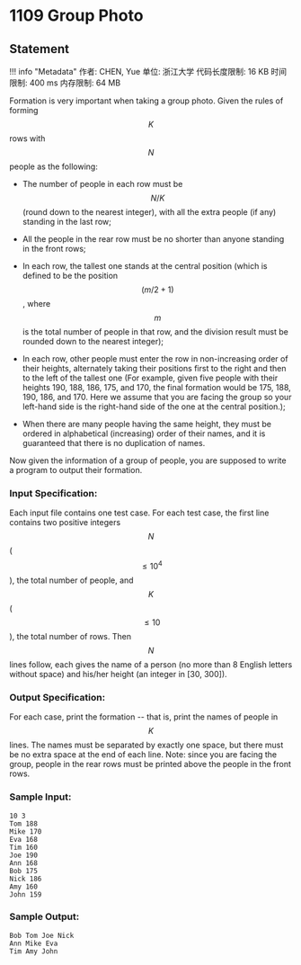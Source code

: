 
# 1109 Group Photo

## Statement

!!! info "Metadata"
    作者: CHEN, Yue
    单位: 浙江大学
    代码长度限制: 16 KB
    时间限制: 400 ms
    内存限制: 64 MB

Formation is very important when taking a group photo. Given the rules of forming $$K$$ rows with $$N$$ people as the following:

- The number of people in each row must be $$N/K$$ (round down to the nearest integer), with all the extra people (if any) standing in the last row;

- All the people in the rear row must be no shorter than anyone standing in the front rows;

- In each row, the tallest one stands at the central position (which is defined to be the position $$(m/2+1)$$, where $$m$$ is the total number of people in that row, and the division result must be rounded down to the nearest integer);

- In each row, other people must enter the row in non-increasing order of their heights, alternately taking their positions first to the right and then to the left of the tallest one (For example, given five people with their heights 190, 188, 186, 175, and 170, the final formation would be 175, 188, 190, 186, and 170. Here we assume that you are facing the group so your left-hand side is the right-hand side of the one at the central position.);

- When there are many people having the same height, they must be ordered in alphabetical (increasing) order of their names, and it is guaranteed that there is no duplication of names.

Now given the information of a group of people, you are supposed to write a program to output their formation.

### Input Specification:

Each input file contains one test case. For each test case, the first line contains two positive integers $$N$$ ($$\le 10^4$$), the total number of people, and $$K$$ ($$\le 10$$), the total number of rows. Then $$N$$ lines follow, each gives the name of a person (no more than 8 English letters without space) and his/her height (an integer in [30, 300]).

### Output Specification:

For each case, print the formation -- that is, print the names of people in $$K$$ lines. The names must be separated by exactly one space, but there must be no extra space at the end of each line. Note: since you are facing the group, people in the rear rows must be printed above the people in the front rows.

### Sample Input:
```plaintext
10 3
Tom 188
Mike 170
Eva 168
Tim 160
Joe 190
Ann 168
Bob 175
Nick 186
Amy 160
John 159
```

### Sample Output:
```plaintext
Bob Tom Joe Nick
Ann Mike Eva
Tim Amy John
```


